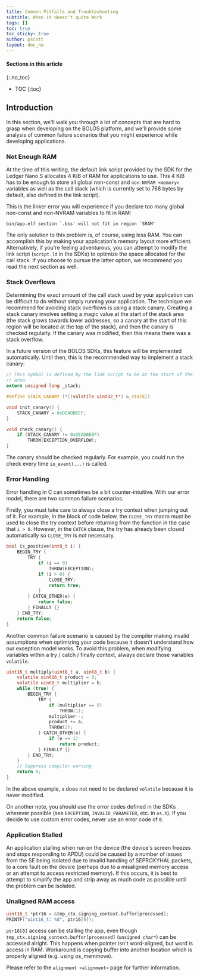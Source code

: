 ```yaml
---
title: Common Pitfalls and Troubleshooting
subtitle: When it doesn't quite Work
tags: []
toc: true
toc_sticky: true
author: pscott
layout: doc_na
---
```


#### Sections in this article
{:.no_toc}
* TOC
{:toc}

## Introduction

In this section, we'll walk you through a lot of concepts that are hard
to grasp when developing on the BOLOS platform, and we'll provide some
analysis of common failure scenarios that you might experience while
developing applications.

### Not Enough RAM

At the time of this writing, the default link script provided by the SDK
for the Ledger Nano S allocates 4 KiB of RAM for applications to use.
This 4 KiB has to be enough to store all global non-const and
`non-NVRAM <memory>` variables as well as the call stack (which is
currently set to 768 bytes by default, also defined in the link script).

This is the linker error you will experience if you declare too many
global non-const and non-NVRAM variables to fit in RAM:

``` none
bin/app.elf section `.bss' will not fit in region `SRAM'
```

The only solution to this problem is, of course, using less RAM. You can
accomplish this by making your application's memory layout more
efficient. Alternatively, if you're feeling adventurous, you can attempt
to modify the link script (`script.ld` in the SDKs) to optimize the
space allocated for the call stack. If you choose to pursue the latter
option, we recommend you read the next section as well.

### Stack Overflows

Determining the exact amount of the call stack used by your application
can be difficult to do without simply running your application. The
technique we recommend for avoiding stack overflows is using a stack
canary. Creating a stack canary involves setting a magic value at the
start of the stack area (the stack grows towards lower addresses, so a
canary at the start of this region will be located at the top of the
stack), and then the canary is checked regularly. If the canary was
modified, then this means there was a stack overflow.

In a future version of the BOLOS SDKs, this feature will be implemented
automatically. Until then, this is the recommended way to implement a
stack canary:

``` c
// This symbol is defined by the link script to be at the start of the stack
// area.
extern unsigned long _stack;

#define STACK_CANARY (*((volatile uint32_t*) &_stack))

void init_canary() {
    STACK_CANARY = 0xDEADBEEF;
}

void check_canary() {
    if (STACK_CANARY != 0xDEADBEEF)
        THROW(EXCEPTION_OVERFLOW);
}
```

The canary should be checked regularly. For example, you could run the
check every time `io_event(...)` is called.

### Error Handling

Error handling in C can sometimes be a bit counter-intuitive. With our
error model, there are two common failure scenarios.

Firstly, you must take care to always close a try context when jumping
out of it. For example, in the block of code below, the `CLOSE_TRY`
macro must be used to close the try context before returning from the
function in the case that `i > 0`. However, in the `CATCH` clause, the
try has already been closed automatically so `CLOSE_TRY` is not
necessary.

``` c
bool is_positive(int8_t i) {
    BEGIN_TRY {
        TRY {
            if (i == 0)
                THROW(EXCEPTION);
            if (i > 0) {
                CLOSE_TRY;
                return true;
            }
        } CATCH_OTHER(e) {
            return false;
        } FINALLY {}
    } END_TRY;
    return false;
}
```

Another common failure scenario is caused by the compiler making invalid
assumptions when optimizing your code because it doesn't understand how
our exception model works. To avoid this problem, when modifying
variables within a try / catch / finally context, always declare those
variables `volatile`.

``` c
uint16_t multiply(uint8_t a, uint8_t b) {
    volatile uint16_t product = 0;
    volatile uint8_t multiplier = b;
    while (true) {
        BEGIN_TRY {
            TRY {
                if (multiplier == 0)
                    THROW(1);
                multiplier--;
                product += a;
                THROW(2);
            } CATCH_OTHER(e) {
                if (e == 1)
                    return product;
            } FINALLY {}
        } END_TRY;
    }
    // Suppress compiler warning
    return 0;
}
```

In the above example, `a` does not need to be declared `volatile`
because it is never modified.

On another note, you should use the error codes defined in the SDKs
wherever possible (see `EXCEPTION`, `INVALID_PARAMETER`, etc. in
`os.h`). If you decide to use custom error codes, never use an error
code of `0`.

### Application Stalled

An application stalling when run on the device (the device's screen
freezes and stops responding to APDU) could be caused by a number of
issues from the SE being isolated due to invalid handling of SEPROXYHAL
packets, to a core fault on the device (perhaps due to a misaligned
memory access or an attempt to access restricted memory). If this
occurs, it is best to attempt to simplify the app and strip away as much
code as possible until the problem can be isolated.

### Unaligned RAM access

``` c
uint16_t *ptr16 = &tmp_ctx.signing_context.buffer[processed]; 
PRINTF("uint16_t: %d", ptr16[0]);
```

`ptr16[0]` access can be stalling the app, even though
`tmp_ctx.signing_context.buffer[processed]` (`unsigned char*`) can be
accessed alright. This happens when pointer isn't word-aligned, but word
is access in RAM. Workaround is copying buffer into another location
which is properly aligned (e.g. using <span
class="title-ref">os\_memmove</span>).

Please refer to the `alignment <alignment>` page for further
information.

